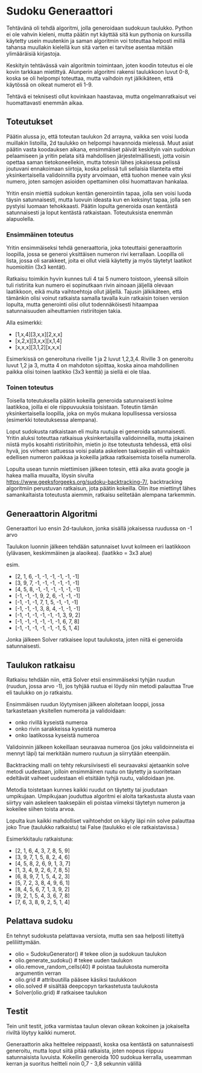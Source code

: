 # Sudoku Generaattori

Tehtävänä oli tehdä algoritmi, jolla generoidaan sudokuun taulukko. Python ei ole vahvin kieleni, mutta päätin nyt käyttää sitä kun pythonia on kurssilla käytetty usein muutenkin ja saman algoritmin voi toteuttaa helposti millä tahansa muullakin kielellä kun sitä varten ei tarvitse asentaa mitään ylimääräisiä kirjastoja. 

Keskityin tehtävässä vain algoritmin toimintaan, joten koodin toteutus ei ole kovin tarkkaan mietittyä. Alunperin algoritmi rakensi taulukkoon luvut 0-8, koska se oli helpompi toteuttaa, mutta vaihdoin nyt jälkikäteen, että käytössä on oikeat numerot eli 1-9.

Tehtävä ei teknisesti ollut kovinkaan haastavaa, mutta ongelmanratkaisut vei huomattavasti enemmän aikaa.

## Toteutukset

Päätin alussa jo, että toteutan taulukon 2d arrayna, vaikka sen voisi luoda muillakin listoilla, 2d taulukko on helpompi havannoida mielessä. Muut asiat päätin vasta koodauksen aikana, ensimmäiset päivät keskityin vain sudokun pelaamiseen ja yritin pelata sitä mahdollisen järjestelmällisesti, jotta voisin opettaa saman tietokoneellekin, mutta totesin lähes jokaisessa pelissä joutuvani ennakoimaan siirtoja, koska pelissä tuli sellaisia tilanteita ettei yksinkertaisella validoinnilla pysty arvoimaan, että tuohon menee vain yksi numero, joten samojen asioiden opettaminen olisi huomattavan hankalaa.

Yritin ensin miettiä sudokun kentän generointiin tapaa, jolla sen voisi luoda täysin satunnaisesti, mutta luovuin ideasta kun en keksinyt tapaa, jolla sen pystyisi luomaan tehokkaasti. Päätin lopulta generoida osan kentästä satunnaisesti ja loput kentästä ratkaistaan. Toteutuksista enemmän alapuolella.


### Ensimmäinen toteutus

Yritin ensimmäiseksi tehdä generaattoria, joka toteuttaisi generaattorin loopilla, jossa se generoi yksittäisen numeron rivi kerrallaan. Loopilla oli lista, jossa oli sarakkeet, joita ei ollut vielä käytetty ja myös täytetyt laatikot huomioitiin (3x3 kentät). 

Ratkaisu toimikin hyvin kunnes tuli 4 tai 5 numero toistoon, yleensä silloin tuli ristiriita kun numero ei sopinutkaan rivin ainoaan jäljellä olevaan laatikkoon, eikä muita vaihtoehtoja ollut jäljellä. Tajusin jälkikäteen, että tämänkin olisi voinut ratkaista samalla tavalla kuin ratkaisin toisen version lopulta, mutta generointi olisi ollut todennäköisesti hitaampaa satunnaisuuden aiheuttamien ristiriitojen takia.

Alla esimerkki:

- [1,x,4][3,x,x][2,x,x]
- [x,2,x][3,x,x][x,1,4]
- [x,x,x][3,1,2][x,x,x]
  
Esimerkissä on generoituna riveille 1 ja 2 luvut 1,2,3,4. Riville 3 on generoitu luvut 1,2 ja 3, mutta 4 on mahdoton sijoittaa, koska ainoa mahdollinen paikka olisi toinen laatikko (3x3 kenttä) ja siellä ei ole tilaa.

### Toinen toteutus

Toisella toteutuksella päätin kokeilla generoida satunnaisesti kolme laatikkoa, joilla ei ole riippuvuuksia toisistaan. Toteutin tämän yksinkertaisella loopilla, joka on myös mukana lopullisessa versiossa (esimerkki toteutuksessa alempana).

Loput sudokusta ratkaistaan eli muita ruutuja ei generoida satunnaisesti. Yritin aluksi toteuttaa ratkaisua yksinkertaisilla validoinneilla, mutta jokainen niistä myös kosahti ristiriitoihin, mietin jo itse toteutusta tehdessä, että olisi hyvä, jos virheen sattuessa voisi palata askeleen taaksepäin eli vaihtaakin edellisen numeron paikkaa ja kokeilla jatkaa ratkaisemista toisella numerolla.

Lopulta usean tunnin miettimisen jälkeen totesin, että aika avata google ja hakea mallia muualta, löysin sivulta https://www.geeksforgeeks.org/sudoku-backtracking-7/, backtracking algoritmiin perustuvan ratkaisun, jota päätin kokeilla. Olin itse miettinyt lähes samankaltaista toteutusta aiemmin, ratkaisu selitetään alempana tarkemmin.

## Generaattorin Algoritmi

Generaattori luo ensin 2d-taulukon, jonka sisällä jokaisessa ruudussa on -1 arvo

Taulukon luonnin jälkeen tehdään satunnaiset luvut kolmeen eri laatikkoon (ylävasen, keskimmäinen ja alaoikea). (laatikko = 3x3 alue)

esim.
- [2, 1, 6, -1, -1, -1, -1, -1, -1]
- [3, 9, 7, -1, -1, -1, -1, -1, -1]
- [4, 5, 8, -1, -1, -1, -1, -1, -1]
- [-1, -1, -1, 9, 2, 6, -1, -1, -1]
- [-1, -1, -1, 7, 1, 5, -1, -1, -1]
- [-1, -1, -1, 3, 8, 4, -1, -1, -1]
- [-1, -1, -1, -1, -1, -1, 3, 9, 2]
- [-1, -1, -1, -1, -1, -1, 6, 7, 8]
- [-1, -1, -1, -1, -1, -1, 5, 1, 4]

Jonka jälkeen Solver ratkaisee loput taulukosta, joten niitä ei generoida satunnaisesti.

## Taulukon ratkaisu

Ratkaisu tehdään niin, että Solver etsii ensimmäiseksi tyhjän ruudun (ruudun, jossa arvo -1), jos tyhjää ruutua ei löydy niin metodi palauttaa True eli taulukko on jo ratkaistu.

Ensimmäisen ruudun löytymisen jälkeen aloitetaan looppi, jossa tarkastetaan yksitellen numeroita ja validoidaan:
   
- onko rivillä kyseistä numeroa
- onko rivin sarakkeissa kyseistä numeroa
- onko laatikossa kyseistä numeroa

Validoinnin jälkeen kokeillaan seuraavaa numeroa (jos joku validoinneista ei mennyt läpi) tai merkitään numero ruutuun ja siirrytään eteenpäin.

Backtracking malli on tehty rekursiivisesti eli seuraavaksi ajetaankin solve metodi uudestaan, jolloin ensimmäinen ruutu on täytetty ja suoritetaan edeltävät vaiheet uudestaan eli etsitään tyhjä ruutu, validoidaan jne.

Metodia toistetaan kunnes kaikki ruudut on täytetty tai joudutaan umpikujaan. Umpikujaan jouduttua algoritmi ei aloita tarkastusta alusta vaan siirtyy vain askeleen taaksepäin eli poistaa viimeksi täytetyn numeron ja kokeilee siihen toista arvoa.

Lopulta kun kaikki mahdolliset vaihtoehdot on käyty läpi niin solve palauttaa joko True (taulukko ratkaistu) tai False (taulukko ei ole ratkaistavissa.)

Esimerkkitaulu ratkaistuna:

- [2, 1, 6, 4, 3, 7, 8, 5, 9]
- [3, 9, 7, 1, 5, 8, 2, 4, 6]
- [4, 5, 8, 2, 6, 9, 1, 3, 7]
- [1, 3, 4, 9, 2, 6, 7, 8, 5]
- [6, 8, 9, 7, 1, 5, 4, 2, 3]
- [5, 7, 2, 3, 8, 4, 9, 6, 1]
- [8, 4, 5, 6, 7, 1, 3, 9, 2]
- [9, 2, 1, 5, 4, 3, 6, 7, 8]
- [7, 6, 3, 8, 9, 2, 5, 1, 4]

## Pelattava sudoku
En tehnyt sudokusta pelattavaa versiota, mutta sen saa helposti liitettyä peliliittymään.

- olio = SudokuGenerator() # tekee olion ja sudokuun taulukon
- olio.generate_sudoku() # tekee uuden taulukon
- olio.remove_random_cells(40) # poistaa taulukosta numeroita argumentin verran
- olio.grid # attribuutilla pääsee käsiksi taulukkoon
- olio.solved # sisältää deepcopyn tarkastetusta taulukosta
- Solver(olio.grid) # ratkaisee taulukon

## Testit
Tein unit testit, jotka varmistaa taulun olevan oikean kokoinen ja jokaiselta riviltä löytyy kaikki numerot.

Generaattorin aika heittelee reippaasti, koska osa kentästä on satunnaisesti generoitu, mutta loput siitä pitää ratkaista, joten nopeus riippuu satunnaisista luvuista. Kokeilin generoida 100 sudokua kerralla, useamman kerran ja suoritus heitteli noin 0,7 - 3,8 sekunnin välillä